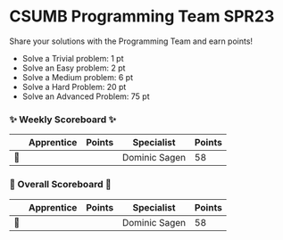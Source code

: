 # CSUMB Programming Team SPR23

Share your solutions with the Programming Team and earn points!

- Solve a Trivial problem: 1 pt
- Solve an Easy problem: 2 pt
- Solve a Medium problem: 6 pt
- Solve a Hard Problem: 20 pt
- Solve an Advanced Problem: 75 pt

### ✨ Weekly Scoreboard ✨
| |Apprentice|Points|Specialist|Points|
|-------|-------|-------|-------|-------|
|🥇| | |Dominic Sagen|58|

### 🏁 Overall Scoreboard 🏁
| |Apprentice|Points|Specialist|Points|
|-------|-------|-------|-------|-------|
|🥇| | |Dominic Sagen|58|

